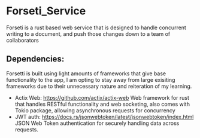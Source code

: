 # Forseti_Service
Forseti is a rust based web service that is designed to handle concurrent writing to a document, and push those changes down to a team of collaborators 

## Dependencies:
Forsetti is built using light amounts of frameworks that give base functionality to the app, I am opting to stay away from large exisiting frameworks due to their unnecessary nature and reiteration of my learning.

- Actix Web: https://github.com/actix/actix-web
  Web framework for rust that handles RESTful functionality and web socketing, also comes with Tokio package, allowing asynchronous requests for concurrency
- JWT auth: https://docs.rs/jsonwebtoken/latest/jsonwebtoken/index.html
  JSON Web Token authentication for securely handling data across requests.




